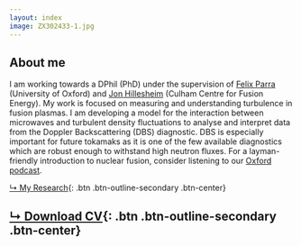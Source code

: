 ```yaml
---
layout: index
image: ZX302433-1.jpg
---
```

## About me
I am working towards a DPhil (PhD) under the supervision of [Felix Parra](https://www2.physics.ox.ac.uk/contacts/people/parradiaz) (University of Oxford) and [Jon Hillesheim](https://www.researchgate.net/profile/Jon_Hillesheim) (Culham Centre for Fusion Energy). My work is focused on measuring and understanding turbulence in fusion plasmas. I am developing a model for the interaction between microwaves and turbulent density fluctuations to analyse and interpret data from the Doppler Backscattering (DBS) diagnostic. DBS is especially important for future tokamaks as it is one of the few available diagnostics which are robust enough to withstand high neutron fluxes. For a layman-friendly introduction to nuclear fusion, consider listening to our [Oxford podcast](https://podcasts.ox.ac.uk/nuclear-fusion).

[↳ My Research](research.html){: .btn .btn-outline-secondary .btn-center}

## [↳ Download CV](assets/files/cv.pdf){: .btn .btn-outline-secondary .btn-center}
